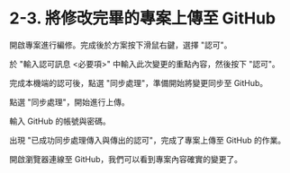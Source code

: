 # 2-3. 將修改完畢的專案上傳至 GitHub

開啟專案進行編修。完成後於方案按下滑鼠右鍵，選擇 "認可"。

於 "輸入認可訊息 &lt;必要項&gt;" 中輸入此次變更的重點內容，然後按下 "認可"。

完成本機端的認可後，點選 "同步處理"，準備開始將變更同步至 GitHub。

點選 "同步處理"，開始進行上傳。

輸入 GitHub 的帳號與密碼。

出現 "已成功同步處理傳入與傳出的認可"，完成了專案上傳至 GitHub 的作業。

開啟瀏覽器連線至 GitHub，我們可以看到專案內容確實的變更了。

